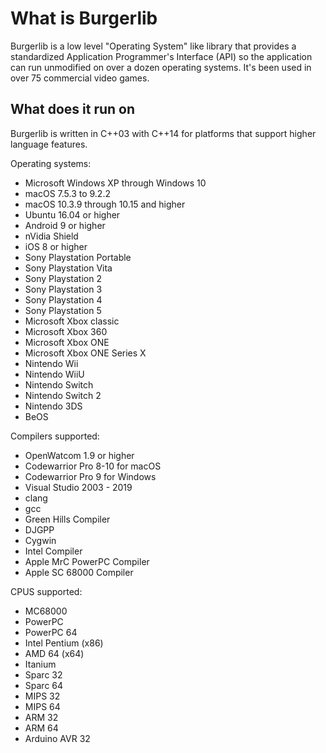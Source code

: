 What is Burgerlib
=================

Burgerlib is a low level "Operating System" like library that provides a standardized Application Programmer's Interface (API) so the application can run unmodified on over a dozen operating systems. It's been used in over 75 commercial video games.

What does it run on
-------------------

Burgerlib is written in C++03 with C++14 for platforms that support higher language features.

Operating systems:

* Microsoft Windows XP through Windows 10
* macOS 7.5.3 to 9.2.2
* macOS 10.3.9 through 10.15 and higher
* Ubuntu 16.04 or higher
* Android 9 or higher
* nVidia Shield
* iOS 8 or higher
* Sony Playstation Portable
* Sony Playstation Vita
* Sony Playstation 2
* Sony Playstation 3
* Sony Playstation 4
* Sony Playstation 5
* Microsoft Xbox classic
* Microsoft Xbox 360
* Microsoft Xbox ONE
* Microsoft Xbox ONE Series X
* Nintendo Wii
* Nintendo WiiU
* Nintendo Switch
* Nintendo Switch 2
* Nintendo 3DS
* BeOS

Compilers supported:

* OpenWatcom 1.9 or higher
* Codewarrior Pro 8-10 for macOS
* Codewarrior Pro 9 for Windows
* Visual Studio 2003 - 2019
* clang
* gcc
* Green Hills Compiler
* DJGPP
* Cygwin
* Intel Compiler
* Apple MrC PowerPC Compiler
* Apple SC 68000 Compiler

CPUS supported:

* MC68000
* PowerPC
* PowerPC 64
* Intel Pentium (x86)
* AMD 64 (x64)
* Itanium
* Sparc 32
* Sparc 64
* MIPS 32
* MIPS 64
* ARM 32
* ARM 64
* Arduino AVR 32
